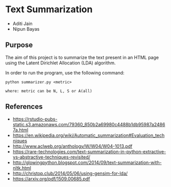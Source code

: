 # Text Summarization
- Aditi Jain
- Nipun Bayas

## Purpose

The aim of this project is to summarize the text present in an HTML page using the Latent Dirichlet Allocation (LDA) algorithm.

In order to run the program, use the following command:

`python summarizer.py <metric>`
    
    where: metric can be N, L, S or A(all)

## References
* https://rstudio-pubs-static.s3.amazonaws.com/79360_850b2a69980c4488b1db95987a24867a.html
* https://en.wikipedia.org/wiki/Automatic_summarization#Evaluation_techniques
* http://www.aclweb.org/anthology/W/W04/W04-1013.pdf
* https://rare-technologies.com/text-summarization-in-python-extractive-vs-abstractive-techniques-revisited/
* http://glowingpython.blogspot.com/2014/09/text-summarization-with-nltk.html
* http://christop.club/2014/05/06/using-gensim-for-lda/
* https://arxiv.org/pdf/1509.00685.pdf
